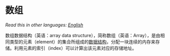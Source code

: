# 数组

_Read this in other languages:_
[_English_](README.en-US.md)

数组数据结构（英语：array data structure），简称数组（英语：Array），是由相同类型的元素（element）的集合所组成的[数据结构](../README.md)，分配一块连续的内存来存储。利用元素的索引（index）可以计算出该元素对应的存储地址。

